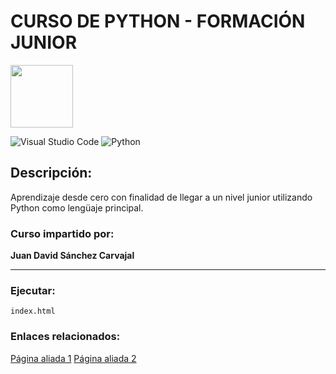 # CURSO DE PYTHON - FORMACIÓN JUNIOR

<p>
  <img width="100" height="100" src="https://i.imgur.com/9A0uUPT.png"
</p>

![Visual Studio Code](https://img.shields.io/badge/Visual%20Studio%20Code-0078d7.svg?style=for-the-badge&logo=visual-studio-code&logoColor=white)
![Python](https://img.shields.io/badge/python-3670A0?style=for-the-badge&logo=python&logoColor=ffdd54)

## Descripción:
Aprendizaje desde cero con finalidad de llegar a un nivel junior utilizando Python como lengüaje principal.

### Curso impartido por: 
**Juan David Sánchez Carvajal**
***

### Ejecutar:
`index.html`

### Enlaces relacionados:
[Página aliada 1](https://github.com/juancarvajaling)
[Página aliada 2](https://www.linkedin.com/in/juan-david-sanchez-carvajal-b27000158/)
